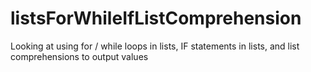 # listsForWhileIfListComprehension
Looking at using for / while loops in lists, IF statements in lists, and list comprehensions to output values
